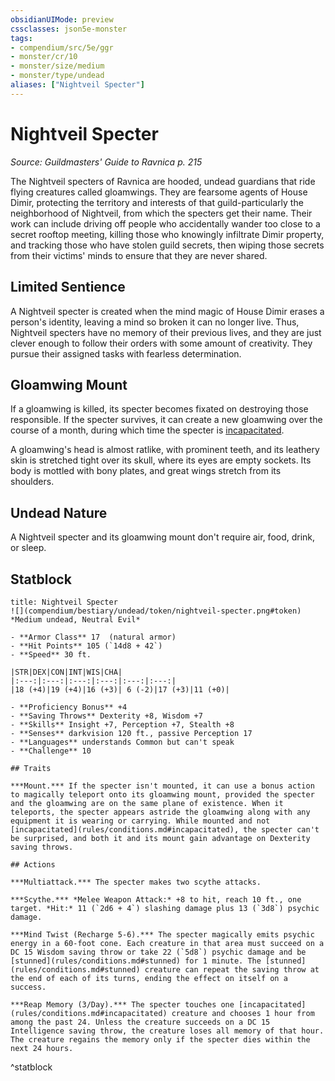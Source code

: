 ```yaml
---
obsidianUIMode: preview
cssclasses: json5e-monster
tags:
- compendium/src/5e/ggr
- monster/cr/10
- monster/size/medium
- monster/type/undead
aliases: ["Nightveil Specter"]
---
```

# Nightveil Specter
*Source: Guildmasters' Guide to Ravnica p. 215*  

The Nightveil specters of Ravnica are hooded, undead guardians that ride flying creatures called gloamwings. They are fearsome agents of House Dimir, protecting the territory and interests of that guild-particularly the neighborhood of Nightveil, from which the specters get their name. Their work can include driving off people who accidentally wander too close to a secret rooftop meeting, killing those who knowingly infiltrate Dimir property, and tracking those who have stolen guild secrets, then wiping those secrets from their victims' minds to ensure that they are never shared.

## Limited Sentience

A Nightveil specter is created when the mind magic of House Dimir erases a person's identity, leaving a mind so broken it can no longer live. Thus, Nightveil specters have no memory of their previous lives, and they are just clever enough to follow their orders with some amount of creativity. They pursue their assigned tasks with fearless determination.

## Gloamwing Mount

If a gloamwing is killed, its specter becomes fixated on destroying those responsible. If the specter survives, it can create a new gloamwing over the course of a month, during which time the specter is [incapacitated](_conditions.md#incapacitated).

A gloamwing's head is almost ratlike, with prominent teeth, and its leathery skin is stretched tight over its skull, where its eyes are empty sockets. Its body is mottled with bony plates, and great wings stretch from its shoulders.

## Undead Nature

A Nightveil specter and its gloamwing mount don't require air, food, drink, or sleep.

## Statblock

```ad-statblock
title: Nightveil Specter
![](compendium/bestiary/undead/token/nightveil-specter.png#token)
*Medium undead, Neutral Evil*

- **Armor Class** 17  (natural armor)
- **Hit Points** 105 (`14d8 + 42`)
- **Speed** 30 ft.

|STR|DEX|CON|INT|WIS|CHA|
|:---:|:---:|:---:|:---:|:---:|:---:|
|18 (+4)|19 (+4)|16 (+3)| 6 (-2)|17 (+3)|11 (+0)|

- **Proficiency Bonus** +4
- **Saving Throws** Dexterity +8, Wisdom +7
- **Skills** Insight +7, Perception +7, Stealth +8
- **Senses** darkvision 120 ft., passive Perception 17
- **Languages** understands Common but can't speak
- **Challenge** 10

## Traits

***Mount.*** If the specter isn't mounted, it can use a bonus action to magically teleport onto its gloamwing mount, provided the specter and the gloamwing are on the same plane of existence. When it teleports, the specter appears astride the gloamwing along with any equipment it is wearing or carrying. While mounted and not [incapacitated](rules/conditions.md#incapacitated), the specter can't be surprised, and both it and its mount gain advantage on Dexterity saving throws.

## Actions

***Multiattack.*** The specter makes two scythe attacks.

***Scythe.*** *Melee Weapon Attack:* +8 to hit, reach 10 ft., one target. *Hit:* 11 (`2d6 + 4`) slashing damage plus 13 (`3d8`) psychic damage.

***Mind Twist (Recharge 5-6).*** The specter magically emits psychic energy in a 60-foot cone. Each creature in that area must succeed on a DC 15 Wisdom saving throw or take 22 (`5d8`) psychic damage and be [stunned](rules/conditions.md#stunned) for 1 minute. The [stunned](rules/conditions.md#stunned) creature can repeat the saving throw at the end of each of its turns, ending the effect on itself on a success.

***Reap Memory (3/Day).*** The specter touches one [incapacitated](rules/conditions.md#incapacitated) creature and chooses 1 hour from among the past 24. Unless the creature succeeds on a DC 15 Intelligence saving throw, the creature loses all memory of that hour. The creature regains the memory only if the specter dies within the next 24 hours.
```
^statblock